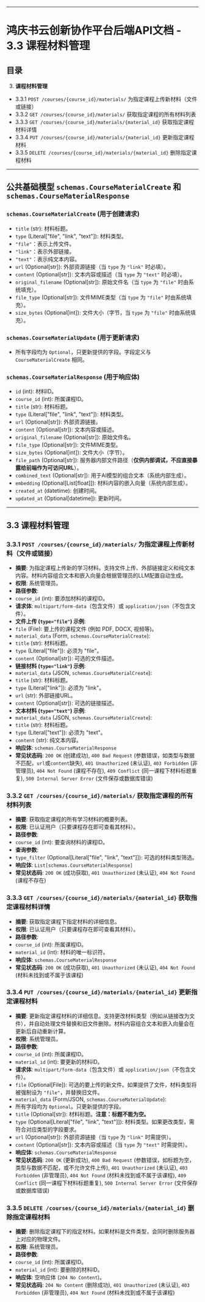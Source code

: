 
---

# **鸿庆书云创新协作平台后端API文档 - 3.3 课程材料管理**

## **目录**

3. **课程材料管理**
 * 3.3.1 `POST /courses/{course_id}/materials/` 为指定课程上传新材料（文件或链接）
 * 3.3.2 `GET /courses/{course_id}/materials/` 获取指定课程的所有材料列表
 * 3.3.3 `GET /courses/{course_id}/materials/{material_id}` 获取指定课程材料详情
 * 3.3.4 `PUT /courses/{course_id}/materials/{material_id}` 更新指定课程材料
 * 3.3.5 `DELETE /courses/{course_id}/materials/{material_id}` 删除指定课程材料

---

## **公共基础模型 `schemas.CourseMaterialCreate` 和 `schemas.CourseMaterialResponse`**

### `schemas.CourseMaterialCreate` (用于创建请求)

* `title` (str): 材料标题。
* `type` (Literal["file", "link", "text"]): 材料类型。
 * `"file"`：表示上传文件。
 * `"link"`：表示外部链接。
 * `"text"`：表示纯文本内容。
* `url` (Optional[str]): 外部资源链接（当 `type` 为 `"link"` 时必填）。
* `content` (Optional[str]): 文本内容或描述（当 `type` 为 `"text"` 时必填）。
* `original_filename` (Optional[str]): 原始文件名（当 `type` 为 `"file"` 时由系统填充）。
* `file_type` (Optional[str]): 文件MIME类型（当 `type` 为 `"file"` 时由系统填充）。
* `size_bytes` (Optional[int]): 文件大小（字节，当 `type` 为 `"file"` 时由系统填充）。

### `schemas.CourseMaterialUpdate` (用于更新请求)

* 所有字段均为 `Optional`，只更新提供的字段。字段定义与 `CourseMaterialCreate` 相同。

### `schemas.CourseMaterialResponse` (用于响应体)

* `id` (int): 材料ID。
* `course_id` (int): 所属课程ID。
* `title` (str): 材料标题。
* `type` (Literal["file", "link", "text"]): 材料类型。
* `url` (Optional[str]): 外部资源链接。
* `content` (Optional[str]): 文本内容或描述。
* `original_filename` (Optional[str]): 原始文件名。
* `file_type` (Optional[str]): 文件MIME类型。
* `size_bytes` (Optional[int]): 文件大小（字节）。
* `file_path` (Optional[str]): 服务器内部文件路径（**仅供内部调试，不应直接暴露给前端作为可访问URL**）。
* `combined_text` (Optional[str]): 用于AI模型的组合文本（系统内部生成）。
* `embedding` (Optional[List[float]]): 材料内容的嵌入向量（系统内部生成）。
* `created_at` (datetime): 创建时间。
* `updated_at` (Optional[datetime]): 更新时间。

---

## **3.3 课程材料管理**

### **3.3.1 `POST /courses/{course_id}/materials/` 为指定课程上传新材料（文件或链接）**

* **摘要**: 为指定课程上传新的学习材料。支持文件上传、外部链接定义和纯文本内容。材料内容组合文本和嵌入向量会根据管理员的LLM配置自动生成。
* **权限**: 系统管理员。
* **路径参数**:
 * `course_id` (int): 要添加材料的课程ID。
* **请求体**: `multipart/form-data`（包含文件）或 `application/json`（不包含文件）。
 * **文件上传 (`type="file"`) 示例**:
 * `file` (File): 要上传的课程文件 (例如 PDF, DOCX, 视频等)。
 * `material_data` (Form, `schemas.CourseMaterialCreate`):
 * `title` (str): 材料标题。
 * `type` (Literal["file"]): 必须为 "file"。
 * `content` (Optional[str]): 可选的文件描述。
 * **链接材料 (`type="link"`) 示例**:
 * `material_data` (JSON, `schemas.CourseMaterialCreate`):
 * `title` (str): 材料标题。
 * `type` (Literal["link"]): 必须为 "link"。
 * `url` (str): 外部链接URL。
 * `content` (Optional[str]): 可选的链接描述。
 * **文本材料 (`type="text"`) 示例**:
 * `material_data` (JSON, `schemas.CourseMaterialCreate`):
 * `title` (str): 材料标题。
 * `type` (Literal["text"]): 必须为 "text"。
 * `content` (str): 纯文本内容。
* **响应体**: `schemas.CourseMaterialResponse`
* **常见状态码**: `200 OK` (创建成功), `400 Bad Request` (参数错误，如类型与数据不匹配，`url`或`content`缺失), `401 Unauthorized` (未认证), `403 Forbidden` (非管理员), `404 Not Found` (课程不存在), `409 Conflict` (同一课程下材料标题重复), `500 Internal Server Error` (文件保存或数据库错误)

### **3.3.2 `GET /courses/{course_id}/materials/` 获取指定课程的所有材料列表**

* **摘要**: 获取指定课程的所有学习材料的概要列表。
* **权限**: 已认证用户（只要课程存在即可查看其材料）。
* **路径参数**:
 * `course_id` (int): 要查询材料的课程ID。
* **查询参数**:
 * `type_filter` (Optional[Literal["file", "link", "text"]]): 可选的材料类型筛选。
* **响应体**: `List[schemas.CourseMaterialResponse]`
* **常见状态码**: `200 OK` (成功获取), `401 Unauthorized` (未认证), `404 Not Found` (课程不存在)

### **3.3.3 `GET /courses/{course_id}/materials/{material_id}` 获取指定课程材料详情**

* **摘要**: 获取指定课程下指定材料的详细信息。
* **权限**: 已认证用户（只要课程存在即可查看其材料）。
* **路径参数**:
 * `course_id` (int): 所属课程ID。
 * `material_id` (int): 材料的唯一标识符。
* **响应体**: `schemas.CourseMaterialResponse`
* **常见状态码**: `200 OK` (成功获取), `401 Unauthorized` (未认证), `404 Not Found` (材料未找到或不属于该课程)

### **3.3.4 `PUT /courses/{course_id}/materials/{material_id}` 更新指定课程材料**

* **摘要**: 更新指定课程材料的详细信息。支持更改材料类型（例如从链接改为文件），并自动处理文件替换和旧文件删除。材料内容组合文本和嵌入向量会在更新后自动重新计算。
* **权限**: 系统管理员。
* **路径参数**:
 * `course_id` (int): 所属课程ID。
 * `material_id` (int): 要更新的材料ID。
* **请求体**: `multipart/form-data`（包含文件）或 `application/json`（不包含文件）。
 * `file` (Optional[File]): 可选的要上传的新文件。如果提供了文件，材料类型将被强制设为 `"file"`，并替换旧文件。
 * `material_data` (Form/JSON, `schemas.CourseMaterialUpdate`):
 * 所有字段均为 `Optional`。只更新提供的字段。
 * `title` (Optional[str]): 材料标题。**注意：标题不能为空。**
 * `type` (Optional[Literal["file", "link", "text"]]): 材料类型。如果更改类型，需符合对应类型的字段要求。
 * `url` (Optional[str]): 外部资源链接（当 `type` 为 `"link"` 时需提供）。
 * `content` (Optional[str]): 文本内容或描述（当 `type` 为 `"text"` 时需提供）。
* **响应体**: `schemas.CourseMaterialResponse`
* **常见状态码**: `200 OK` (更新成功), `400 Bad Request` (参数错误，如标题为空，类型与数据不匹配，或不允许文件上传), `401 Unauthorized` (未认证), `403 Forbidden` (非管理员), `404 Not Found` (材料未找到或不属于该课程), `409 Conflict` (同一课程下材料标题重复), `500 Internal Server Error` (文件保存或数据库错误)

### **3.3.5 `DELETE /courses/{course_id}/materials/{material_id}` 删除指定课程材料**

* **摘要**: 删除指定课程下的指定材料。如果材料是文件类型，会同时删除服务器上对应的物理文件。
* **权限**: 系统管理员。
* **路径参数**:
 * `course_id` (int): 所属课程ID。
 * `material_id` (int): 要删除的材料ID。
* **响应体**: 空响应体 (`204 No Content`)。
* **常见状态码**: `204 No Content` (删除成功), `401 Unauthorized` (未认证), `403 Forbidden` (非管理员), `404 Not Found` (材料未找到或不属于该课程)

